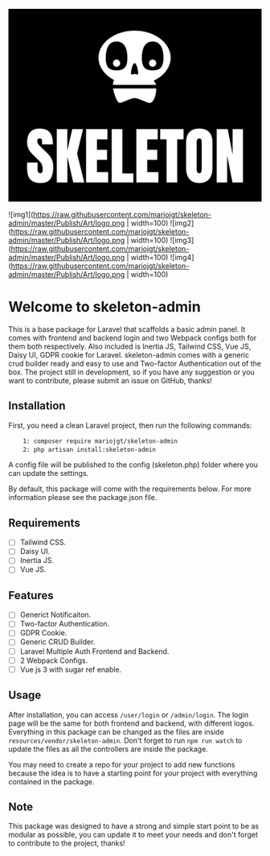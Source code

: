 ![image info](https://raw.githubusercontent.com/mariojgt/skeleton-admin/master/Publish/Art/logo.png)


![img1](https://raw.githubusercontent.com/mariojgt/skeleton-admin/master/Publish/Art/logo.png | width=100)
![img2](https://raw.githubusercontent.com/mariojgt/skeleton-admin/master/Publish/Art/logo.png | width=100)
![img3](https://raw.githubusercontent.com/mariojgt/skeleton-admin/master/Publish/Art/logo.png | width=100)
![img4](https://raw.githubusercontent.com/mariojgt/skeleton-admin/master/Publish/Art/logo.png | width=100)

# Welcome to skeleton-admin
This is a base package for Laravel that scaffolds a basic admin panel. It comes with frontend and backend login and two Webpack configs both for them both respectively. Also included is Inertia JS, Tailwind CSS, Vue JS, Daisy UI, GDPR cookie for Laravel. skeleton-admin comes with a generic crud builder ready and easy to use and Two-factor Authentication out of the box. The project still in development, so if you have any suggestion or you want to contribute, please submit an issue on GitHub, thanks!

## Installation

First, you need a clean Laravel project, then run the following commands:

```bash
    1: composer require mariojgt/skeleton-admin
    2: php artisan install:skeleton-admin
```
A config file will be published to the config (skeleton.php) folder where you can update the settings.

By default, this package will come with the requirements below. For more information please see the package.json file.

## Requirements
- [ ] Tailwind CSS.
- [ ] Daisy UI.
- [ ] Inertia JS.
- [ ] Vue JS.

## Features
- [ ] Generict Notificaiton.
- [ ] Two-factor Authentication.
- [ ] GDPR Cookie.
- [ ] Generic CRUD Builder.
- [ ] Laravel Multiple Auth Frontend and Backend.
- [ ] 2 Webpack Configs.
- [ ] Vue js 3 with sugar ref enable.

## Usage
After installation, you can access `/user/login` or `/admin/login`. The login page will be the same for both frontend and backend, with different logos. Everything in this package can be changed as the files are inside `resources/vendor/skeleton-admin`. Don't forget to run `npm run watch` to update the files as all the controllers are inside the package.

You may need to create a repo for your project to add new functions because the idea is to have a starting point for your project with everything contained in the package.

## Note
This package was designed to have a strong and simple start point to be as modular as possible, you can update it to meet your needs and don't forget to contribute to the project, thanks!
